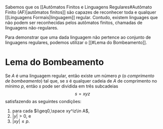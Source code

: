 Sabemos que os [[Autômatos Finitos e Linguagens Regulares#Autômato Finito (AF)|autômatos finitos]] são capazes de reconhecer toda e qualquer [[Linguagens Formais|linguagem]] regular. Contudo, existem linguages que não podem ser reconhecidas pelos autômatos finitos, chamadas de linguagens não-regulares.

Para demonstrar que uma dada linguagem não pertence ao conjunto de linguagens regulares, podemos utilizar o [[#Lema do Bombeamento]].

# Lema do Bombeamento
Se $A$ é uma linguagem regular, então existe um número $p$ (o *comprimento de bombeamento*) tal que, se $s$ é qualquer cadeia de $A$ de comprimento no mínimo $p$, então $s$ pode ser dividida em três subcadeias $$s=xyz$$
satisfazendo as seguintes condições:
1. para cada $i\geq0,\space xy^iz\in A$,
2. $\vert y\vert > 0$, e
3. $\vert xy\vert\leq p$.